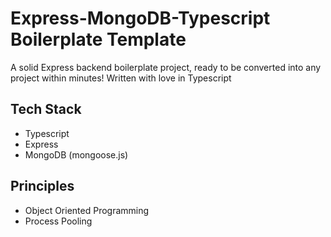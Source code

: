 # Express-MongoDB-Typescript Boilerplate Template

A solid Express backend boilerplate project, ready to be converted into any project within minutes! Written with love in Typescript

## Tech Stack
- Typescript
- Express
- MongoDB (mongoose.js)

## Principles
- Object Oriented Programming
- Process Pooling